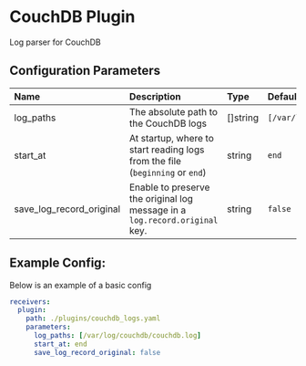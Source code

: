 # CouchDB Plugin

Log parser for CouchDB

## Configuration Parameters

| Name                     | Description                                                                  | Type     | Default                          | Required | Values             |
| :----------------------- | :--------------------------------------------------------------------------- | :------- | :------------------------------- | :------- | :----------------- |
| log_paths                | The absolute path to the CouchDB logs                                        | []string | `[/var/log/couchdb/couchdb.log]` | false    |                    |
| start_at                 | At startup, where to start reading logs from the file (`beginning` or `end`) | string   | `end`                            | false    | `beginning`, `end` |
| save_log_record_original | Enable to preserve the original log message in a `log.record.original` key.  | string   | `false`                          | false    |                    |

## Example Config:

Below is an example of a basic config

```yaml
receivers:
  plugin:
    path: ./plugins/couchdb_logs.yaml
    parameters:
      log_paths: [/var/log/couchdb/couchdb.log]
      start_at: end
      save_log_record_original: false
```
